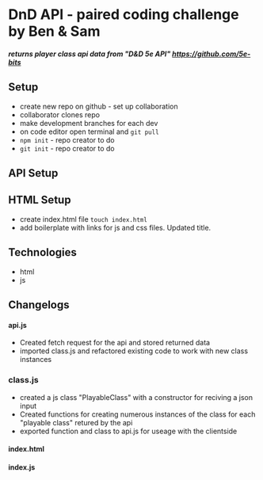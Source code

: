 # DnD API - paired coding challenge by Ben & Sam
#####  returns player class api data from "D&D 5e API" https://github.com/5e-bits

## Setup

 - create new repo on github - set up collaboration
 - collaborator clones repo
 - make development branches for each dev
 - on code editor open terminal and `git pull`
 - `npm init` - repo creator to do
 - `git init` - repo creator to do

## API Setup


## HTML Setup

 - create index.html file `touch index.html`
 - add boilerplate with links for js and css files. Updated title.

 ## Technologies
 - html
 - js

## Changelogs

#### api.js
- Created fetch request for the api and stored returned data
- imported class.js and refactored existing code to work with new class instances


### class.js
- created a js class "PlayableClass" with a constructor for reciving a json input
- Created functions for creating numerous instances of the class for each "playable class" retured by the api
- exported function and class to api.js for useage with the clientside


#### index.html

#### index.js
